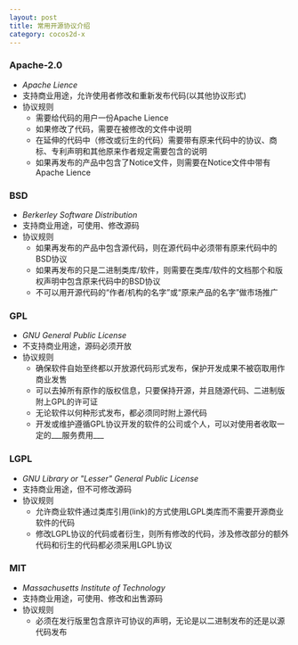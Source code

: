 ```yaml
---
layout: post
title: 常用开源协议介绍
category: cocos2d-x
---
```


### __Apache-2.0__
 * _Apache Lience_
 * 支持商业用途，允许使用者修改和重新发布代码(以其他协议形式)
 * 协议规则
    * 需要给代码的用户一份Apache Lience
    * 如果修改了代码，需要在被修改的文件中说明
    * 在延伸的代码中（修改或衍生的代码）需要带有原来代码中的协议、商标、专利声明和其他原来作者规定需要包含的说明
    * 如果再发布的产品中包含了Notice文件，则需要在Notice文件中带有Apache Lience

### __BSD__
 * _Berkerley Software Distribution_
 * 支持商业用途，可使用、修改源码
 * 协议规则
    * 如果再发布的产品中包含源代码，则在源代码中必须带有原来代码中的BSD协议
    * 如果再发布的只是二进制类库/软件，则需要在类库/软件的文档那个和版权声明中包含原来代码中的BSD协议
    * 不可以用开源代码的“作者/机构的名字”或“原来产品的名字”做市场推广

### __GPL__
 * _GNU General Public License_
 * 不支持商业用途，源码必须开放
 * 协议规则
    * 确保软件自始至终都以开放源代码形式发布，保护开发成果不被窃取用作商业发售
    * 可以去掉所有原作的版权信息，只要保持开源，并且随源代码、二进制版附上GPL的许可证
    * 无论软件以何种形式发布，都必须同时附上源代码
    * 开发或维护遵循GPL协议开发的软件的公司或个人，可以对使用者收取一定的___服务费用___

### __LGPL__
 * _GNU Library or "Lesser" General Public License_
 * 支持商业用途，但不可修改源码
 * 协议规则
    * 允许商业软件通过类库引用(link)的方式使用LGPL类库而不需要开源商业软件的代码
    * 修改LGPL协议的代码或者衍生，则所有修改的代码，涉及修改部分的额外代码和衍生的代码都必须采用LGPL协议

### __MIT__
 * _Massachusetts Institute of Technology_
 * 支持商业用途，可使用、修改和出售源码
 * 协议规则
    * 必须在发行版里包含原许可协议的声明，无论是以二进制发布的还是以源代码发布
